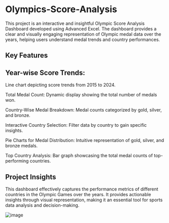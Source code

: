 # Olympics-Score-Analysis

This project is an interactive and insightful Olympic Score Analysis Dashboard developed using Advanced Excel. The dashboard provides a clear and visually engaging representation of Olympic medal data over the years, helping users understand medal trends and country performances.

## Key Features

## Year-wise Score Trends: 
Line chart depicting score trends from 2015 to 2024.

Total Medal Count: Dynamic display showing the total number of medals won.

Country-Wise Medal Breakdown: Medal counts categorized by gold, silver, and bronze.

Interactive Country Selection: Filter data by country to gain specific insights.

Pie Charts for Medal Distribution: Intuitive representation of gold, silver, and bronze medals.

Top Country Analysis: Bar graph showcasing the total medal counts of top-performing countries.

## Project Insights

This dashboard effectively captures the performance metrics of different countries in the Olympic Games over the years. It provides actionable insights through visual representation, making it an essential tool for sports data analysis and decision-making.

![image](https://github.com/user-attachments/assets/c8536a71-1a5c-4e9b-91a7-9e2c31781bd2)
